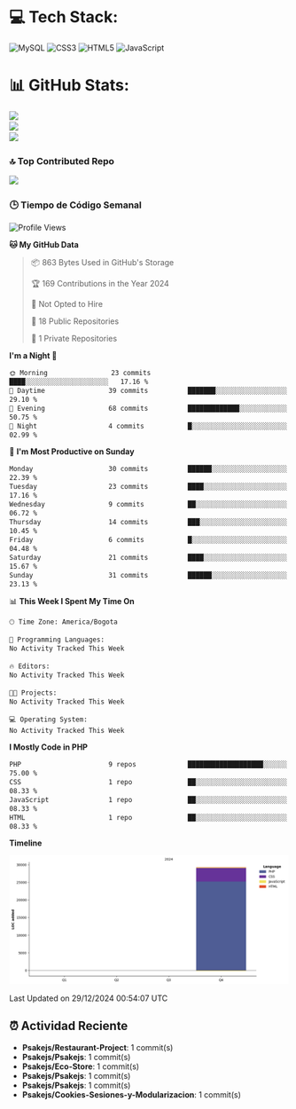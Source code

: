 
# 💻 Tech Stack:
![MySQL](https://img.shields.io/badge/mysql-4479A1.svg?style=plastic&logo=mysql&logoColor=white) ![CSS3](https://img.shields.io/badge/css3-%231572B6.svg?style=plastic&logo=css3&logoColor=white) ![HTML5](https://img.shields.io/badge/html5-%23E34F26.svg?style=plastic&logo=html5&logoColor=white) ![JavaScript](https://img.shields.io/badge/javascript-%23323330.svg?style=plastic&logo=javascript&logoColor=%23F7DF1E)

# 📊 GitHub Stats:
![](https://github-readme-stats.vercel.app/api?username=Psakejs&theme=shadow_blue&hide_border=false&include_all_commits=true&count_private=true)<br/>
![](https://github-readme-streak-stats.herokuapp.com/?user=Psakejs&theme=shadow_blue&hide_border=false)<br/>
![](https://github-readme-stats.vercel.app/api/top-langs/?username=Psakejs&theme=shadow_blue&hide_border=false&include_all_commits=true&count_private=true&layout=compact)

### 🔝 Top Contributed Repo
![](https://github-contributor-stats.vercel.app/api?username=Psakejs&limit=5&theme=shadow_blue&combine_all_yearly_contributions=true)


### 🕒 Tiempo de Código Semanal
<!--START_SECTION:waka-->
![Profile Views](http://img.shields.io/badge/Profile%20Views-0-blue)

**🐱 My GitHub Data** 

> 📦 863 Bytes Used in GitHub's Storage 
 > 
> 🏆 169 Contributions in the Year 2024
 > 
> 🚫 Not Opted to Hire
 > 
> 📜 18 Public Repositories 
 > 
> 🔑 1 Private Repositories 
 > 
**I'm a Night 🦉** 

```text
🌞 Morning                23 commits          ████░░░░░░░░░░░░░░░░░░░░░   17.16 % 
🌆 Daytime                39 commits          ███████░░░░░░░░░░░░░░░░░░   29.10 % 
🌃 Evening                68 commits          █████████████░░░░░░░░░░░░   50.75 % 
🌙 Night                  4 commits           █░░░░░░░░░░░░░░░░░░░░░░░░   02.99 % 
```
📅 **I'm Most Productive on Sunday** 

```text
Monday                   30 commits          ██████░░░░░░░░░░░░░░░░░░░   22.39 % 
Tuesday                  23 commits          ████░░░░░░░░░░░░░░░░░░░░░   17.16 % 
Wednesday                9 commits           ██░░░░░░░░░░░░░░░░░░░░░░░   06.72 % 
Thursday                 14 commits          ███░░░░░░░░░░░░░░░░░░░░░░   10.45 % 
Friday                   6 commits           █░░░░░░░░░░░░░░░░░░░░░░░░   04.48 % 
Saturday                 21 commits          ████░░░░░░░░░░░░░░░░░░░░░   15.67 % 
Sunday                   31 commits          ██████░░░░░░░░░░░░░░░░░░░   23.13 % 
```


📊 **This Week I Spent My Time On** 

```text
🕑︎ Time Zone: America/Bogota

💬 Programming Languages: 
No Activity Tracked This Week

🔥 Editors: 
No Activity Tracked This Week

🐱‍💻 Projects: 
No Activity Tracked This Week

💻 Operating System: 
No Activity Tracked This Week
```

**I Mostly Code in PHP** 

```text
PHP                      9 repos             ███████████████████░░░░░░   75.00 % 
CSS                      1 repo              ██░░░░░░░░░░░░░░░░░░░░░░░   08.33 % 
JavaScript               1 repo              ██░░░░░░░░░░░░░░░░░░░░░░░   08.33 % 
HTML                     1 repo              ██░░░░░░░░░░░░░░░░░░░░░░░   08.33 % 
```



**Timeline**

![Lines of Code chart](https://raw.githubusercontent.com/Psakejs/Psakejs/main/assets/bar_graph.png)


 Last Updated on 29/12/2024 00:54:07 UTC
<!--END_SECTION:waka-->









































































































































































































































































































































































































































































































































































































































































































































































































































































































































































































































































































































































































































































































































































































































































































































































## ⏰ Actividad Reciente
- **Psakejs/Restaurant-Project**: 1 commit(s)
- **Psakejs/Psakejs**: 1 commit(s)
- **Psakejs/Eco-Store**: 1 commit(s)
- **Psakejs/Psakejs**: 1 commit(s)
- **Psakejs/Psakejs**: 1 commit(s)
- **Psakejs/Cookies-Sesiones-y-Modularizacion**: 1 commit(s)
